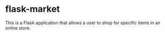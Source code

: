 # flask-market
This is a Flask application that allows a user to shop for specific items in an online store.
